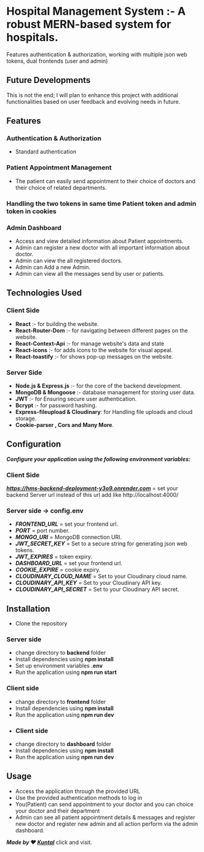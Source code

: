 # Hospital Management System :- A robust MERN-based system for hospitals.

Features authentication & authorization, working with multiple json web tokens, dual frontends (user and admin)

## Future Developments 
This is not the end; I will plan to enhance this project with additional functionalities based on user feedback and evolving needs in future.

## Features
### Authentication & Authorization
* Standard authentication

### Patient Appointment Management
* The patient can easily send appointment to their choice of doctors and their choice of related departments.

### Handling the two tokens in same time Patient token and admin token in cookies
  
### Admin Dashboard
* Access and view detailed information about Patient appointments.
* Admin can register a new doctor with all important information about doctor.
* Admin can view the all registered doctors.
* Admin can Add a new Admin.
* Admin can view all the messages send by user or patients. 

## Technologies Used

### Client Side 
* **React** :- for building the website.
* **React-Router-Dom** :- for navigating between different pages on the website.
* **React-Context-Api** :- for manage website's data and state
* **React-icons** :- for adds icons to the website for visual appeal.
* **React-toastify** :- for shows pop-up messages on the website.

### Server Side
* **Node.js & Express.js** :- for the core of the backend development.
* **MongoDB & Mongoose** :- database management for storing user data. 
* **JWT** :- for Ensuring secure user authentication.
* **Bcrypt** :- for password hashing.
* **Express-fileupload & Cloudinary**: for Handling file uploads and cloud storage. 
* **Cookie-parser , Cors and Many More**.

## Configuration 
***Configure your application using the following environment variables:***

### Client Side
***https://hms-backend-deployment-y3o9.onrender.com*** = set your backend Server url instead of this url add like http://localhost:4000/ 

### Server side -> config.env
* ***FRONTEND_URL*** = set your frontend url.
* ***PORT*** = port number.
* ***MONGO_URI*** = MongoDB connection URI.
* ***JWT_SECRET_KEY*** =  Set to a secure string for generating json web tokens.
* ***JWT_EXPIRES*** = token expiry.
* ***DASHBOARD_URL*** = set  your frontend url.
* ***COOKIE_EXPIRE*** = cookie expiry. 
* ***CLOUDINARY_CLOUD_NAME*** = Set to your Cloudinary cloud name.
* ***CLOUDINARY_API_KEY*** = Set to your Cloudinary API key.
* ***CLOUDINARY_API_SECRET*** = Set to your Cloudinary API secret.

## Installation
* Clone the repository 
### Server side 
* change directory to **backend** folder
* Install dependencies using **npm install**
* Set up environment variables **.env**
* Run the application using **npm run start** 
### Client side
* change directory to **frontend** folder
* Install dependencies using **npm install**
* Run the application using **npm run dev**
* ### Client side
* change directory to **dashboard** folder
* Install dependencies using **npm install**
* Run the application using **npm run dev** 

## Usage

* Access the application through the provided URL
* Use the provided authentication methods to log in
* You(Patient) can send appointment to your doctor and you can choice your doctor and their department 
* Admin can see all patient appointment details & messages and register new doctor and register new admin and all action perform via the admin dashboard.

***Made by ❤️ [Kuntal](https://www.linkedin.com/in/kuntal-rathod-b5ba5a239/)*** click and visit.
